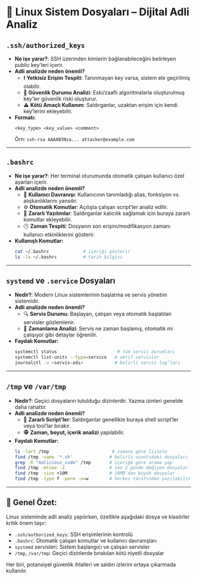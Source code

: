 # 🐧 Linux Sistem Dosyaları – Dijital Adli Analiz
## `.ssh/authorized_keys`
- **Ne işe yarar?**: SSH üzerinden kimlerin bağlanabileceğini belirleyen public key'leri içerir.
- **Adli analizde neden önemli?**
  - ❗ **Yetkisiz Erişim Tespiti**: Tanınmayan key varsa, sistem ele geçirilmiş olabilir.
  - 🔐 **Güvenlik Durumu Analizi**: Eski/zaaflı algoritmalarla oluşturulmuş key'ler güvenlik riski oluşturur.
  - ⚠️ **Kötü Amaçlı Kullanım**: Saldırganlar, uzaktan erişim için kendi key’lerini ekleyebilir.
- **Formatı:**
  ```text
  <key_type> <key_value> <comment>
  ```
  Örn: `ssh-rsa AAAAB3Nza... attacker@example.com`

---

## `.bashrc`
- **Ne işe yarar?**: Her terminal oturumunda otomatik çalışan kullanıcı özel ayarları içerir.
- **Adli analizde neden önemli?**
  - 🧠 **Kullanıcı Davranışı**: Kullanıcının tanımladığı alias, fonksiyon vs. alışkanlıklarını yansıtır.
  - ⚙️ **Otomatik Komutlar**: Açılışta çalışan script’ler analiz edilir.
  - 🐍 **Zararlı Yazılımlar**: Saldırganlar kalıcılık sağlamak için buraya zararlı komutlar ekleyebilir.
  - 🕒 **Zaman Tespiti**: Dosyanın son erişim/modifikasyon zamanı kullanıcı etkinliklerini gösterir.
- **Kullanışlı Komutlar:**
  ```bash
  cat ~/.bashrc             # içeriği gösterir
  ls -la ~/.bashrc          # tarih bilgisi
  ```

---

## `systemd` ve `.service` Dosyaları
- **Nedir?**: Modern Linux sistemlerinin başlatma ve servis yönetim sistemidir.
- **Adli analizde neden önemli?**
  - 🔍 **Servis Durumu**: Başlayan, çalışan veya otomatik başlatılan servisler gözlemlenir.
  - 📆 **Zamanlama Analizi**: Servis ne zaman başlamış, otomatik mi çalışıyor gibi detaylar öğrenilir.
- **Faydalı Komutlar:**
  ```bash
  systemctl status                       # tüm servis durumları
  systemctl list-units --type=service   # aktif servisler
  journalctl -u <servis-adı>            # belirli servis log’ları
  ```

---

## `/tmp` ve `/var/tmp`
- **Nedir?**: Geçici dosyaların tutulduğu dizinlerdir. Yazma izinleri genelde daha rahattır.
- **Adli analizde neden önemli?**
  - 🐚 **Zararlı Script’ler**: Saldırganlar genellikle buraya shell script’ler veya tool’lar bırakır.
  - 🕵️ **Zaman, boyut, içerik analizi** yapılabilir.
- **Faydalı Komutlar:**
  ```bash
  ls -lart /tmp                        # zamana göre listele
  find /tmp -name '*.sh'              # belirli uzantıdaki dosyaları bul
  grep -R "malicious_code" /tmp       # içeriğe göre arama yap
  find /tmp -mtime -2                 # son 2 günde değişen dosyalar
  find /tmp -size +10M                # 10MB'dan büyük dosyalar
  find /tmp -type f -perm -o=w        # herkes tarafından yazılabilir dosyalar
  ```

---

## 📌 Genel Özet:
Linux sisteminde adli analiz yapılırken, özellikle aşağıdaki dosya ve klasörler kritik önem taşır:
- `.ssh/authorized_keys`: SSH erişimlerinin kontrolü
- `.bashrc`: Otomatik çalışan komutlar ve kullanıcı davranışları
- `systemd` servisleri: Sistem başlangıcı ve çalışan servisler
- `/tmp`, `/var/tmp`: Geçici dizinlerde bırakılan kötü niyetli dosyalar

Her biri, potansiyel güvenlik ihlalleri ve saldırı izlerini ortaya çıkarmada kullanılır.
